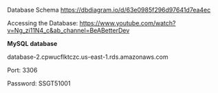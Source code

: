 Database Schema
https://dbdiagram.io/d/63e0985f296d97641d7ea4ec

Accessing the Database: 
https://www.youtube.com/watch?v=Ng_zi11N4_c&ab_channel=BeABetterDev

**MySQL database**

database-2.cpwucflktczc.us-east-1.rds.amazonaws.com 

Port: 3306

Password: SSGT51001

